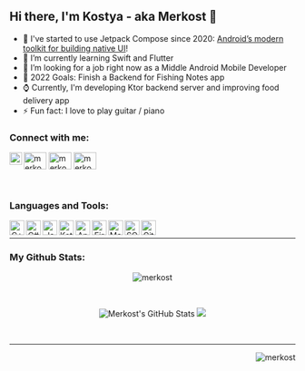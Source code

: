 ## Hi there, I'm Kostya - aka Merkost 👋

 - 🔭 I've started to use Jetpack Compose since 2020: [Android’s modern toolkit for building native UI][compose]!
 - 🌱 I’m currently learning Swift and Flutter
 - 👯 I’m looking for a job right now as a Middle Android Mobile Developer
 - 🥅 2022 Goals: Finish a Backend for Fishing Notes app
 - ⌚ Currently, I'm developing Ktor backend server and improving food delivery app
 - ⚡ Fun fact: I love to play guitar / piano
 

### Connect with me:

[<img align="left" alt="@merkost | Telegram" width="22px" src="https://cdn.jsdelivr.net/npm/simple-icons@5.15.0/icons/telegram.svg" />][telegram]

<a href="https://t.me/merkost" target="blank"><img align="center" src="https://cdn.jsdelivr.net/npm/simple-icons@5.15.0/icons/telegram.svg" alt="merkost" height="30" width="40" /></a>
<a href="https://linkedin.com/in/merkost" target="blank"><img align="center" src="https://cdn.jsdelivr.net/npm/simple-icons@3.0.1/icons/linkedin.svg" alt="merkost" height="30" width="40" /></a>
<a href="https://stackoverflow.com/users/15419983/merkost" target="blank"><img align="center" src="https://cdn.jsdelivr.net/npm/simple-icons@3.0.1/icons/stackoverflow.svg" alt="merkost" height="30" width="40" /></a>
</p>

<br />

### Languages and Tools:

<p align="center">
  <img align="left" alt="C++" width="26px" src="https://cdn.jsdelivr.net/npm/simple-icons@3.13.0/icons/cplusplus.svg" />
  <img align="left" alt="C#" width="26px" src="https://cdn.jsdelivr.net/npm/simple-icons@3.13.0/icons/csharp.svg" />
  <img align="left" alt="Java" width="26px" src="https://cdn.jsdelivr.net/npm/simple-icons@3.13.0/icons/java.svg" />
  <img align="left" alt="Kotlin" width="26px" src="https://cdn.jsdelivr.net/npm/simple-icons@3.13.0/icons/kotlin.svg" />
  <img align="left" alt="Android" width="26px" src="https://cdn.jsdelivr.net/npm/simple-icons@3.13.0/icons/android.svg" />
  <img align="left" alt="Firebase" width="26px" src="https://cdn.jsdelivr.net/npm/simple-icons@3.13.0/icons/firebase.svg" />
  <img align="left" alt="Material" width="26px" src="https://cdn.jsdelivr.net/npm/simple-icons@3.13.0/icons/materialdesign.svg" />
  <img align="left" alt="SQLite" width="26px" src="https://cdn.jsdelivr.net/npm/simple-icons@3.13.0/icons/sqlite.svg" />
  <img align="left" alt="GitHub" width="26px" src="https://cdn.jsdelivr.net/npm/simple-icons@3.13.0/icons/github.svg" />
</p>

<br />

------------

### My Github Stats:

<p align="center">
   <img src="https://github-readme-streak-stats.herokuapp.com/?user=merkost&" alt="merkost" /> 
</p>

<br />



<p align = "center">
  <img alt="Merkost's GitHub Stats" src="https://github-readme-stats.vercel.app/api?username=merkost&show_icons=true&line_height=27">
  <img src = "https://github-readme-stats.vercel.app/api/top-langs/?username=merkost&hide=html,css,hlsl">
</p>

<br />

<!--
### Loved songs:

![Alt text](https://spotify-recently-played-readme.vercel.app/api?user=z06jj2swbhtky0b2zg7kv4dq6)
-->
------------

<p align="end"> 
   <img src="https://komarev.com/ghpvc/?username=merkost&label=Profile%20views&color=0e75b6&style=flat" alt="merkost" /> 
</p>
 




<br />

[nothing]: nothing
[telegram]: https://t.me/merkost
[compose]: https://developer.android.com/jetpack/compose
